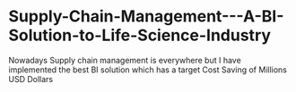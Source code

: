 # Supply-Chain-Management---A-BI-Solution-to-Life-Science-Industry
Nowadays Supply chain management is everywhere but I have implemented the best BI solution which has a target Cost Saving of Millions USD Dollars
